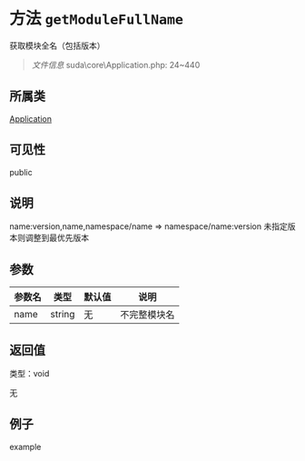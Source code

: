 # 方法 `getModuleFullName`

获取模块全名（包括版本）

> *文件信息* suda\core\Application.php: 24~440

## 所属类 

[Application](../Application.md)

## 可见性

 public 

## 说明

name:version,name,namespace/name => namespace/name:version
未指定版本则调整到最优先版本



## 参数


| 参数名 | 类型 | 默认值 | 说明 |
|--------|-----|-------|-------|
| name |  string | 无 |  不完整模块名 |



## 返回值

类型：void

无



## 例子

example